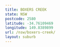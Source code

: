 ```yaml
---
title: BOXERS CREEK
state: NSW
postcode: 2580
latitude: -34.76109469
longitude: 149.8389899
url: /nsw/boxers-creek/
layout: suburb
---
```

